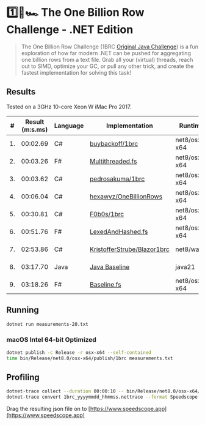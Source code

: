 # 1️⃣🐝🏎️ The One Billion Row Challenge - .NET Edition

> The One Billion Row Challenge (1BRC [Original Java Challenge](https://github.com/gunnarmorling/1brc)) is a fun exploration of how far modern .NET can be pushed for aggregating one billion rows from a text file.
> Grab all your (virtual) threads, reach out to SIMD, optimize your GC, or pull any other trick, and create the fastest implementation for solving this task!

## Results

Tested on a 3GHz 10-core Xeon W iMac Pro 2017.

| #  | Result (m:s.ms) | Language | Implementation                                                                                                            | Runtime      | Submitter     |
|----|-----------------|----------|---------------------------------------------------------------------------------------------------------------------------|--------------|---------------|
| 1. | 00:02.69        | C#       | [buybackoff/1brc](https://github.com/buybackoff/1brc)                                                                     | net8/osx-x64 | [Victor Baybekov](https://github.com/buybackoff)|
| 2. | 00:03.26        | F#       | [Multithreaded.fs](https://github.com/praeclarum/1brc/blob/main/Multithreaded.fs)                                         | net8/osx-x64 | [Frank Krueger](https://github.com/praeclarum)|
| 3. | 00:03.62        | C#       | [pedrosakuma/1brc](https://github.com/pedrosakuma/1brc)                                                                   | net8/osx-x64 | [Pedro Travi](https://github.com/pedrosakuma)|
| 4. | 00:06.04        | C#       | [hexawyz/OneBillionRows](https://github.com/hexawyz/OneBillionRows)                                                       | net8/osx-x64 | [Fabien Barbier](https://github.com/hexawyz)|
| 5. | 00:30.81        | C#       | [F0b0s/1brc](https://github.com/F0b0s/1brc)                                                                               | net8/osx-x64 | [Sergey Popov](https://github.com/F0b0s)|
| 6. | 00:51.76        | F#       | [LexedAndHashed.fs](https://github.com/praeclarum/1brc/blob/main/LexedAndHashed.fs)                                       | net8/osx-x64 | [Frank Krueger](https://github.com/praeclarum)|
| 7. | 02:53.86        | C#       | [KristofferStrube/Blazor1brc](https://github.com/KristofferStrube/Blazor1brc)                                             | net8/wasm    | [Kristoffer Strube](https://github.com/KristofferStrube)|
| 8. | 03:17.70        | Java     | [Java Baseline](https://github.com/gunnarmorling/onebrc/blob/main/src/main/java/dev/morling/onebrc/CalculateAverage.java) | java21       | [Gunnar Morling](https://github.com/gunnarmorling)|
| 9. | 03:18.26        | F#       | [Baseline.fs](https://github.com/praeclarum/1brc/blob/main/Baseline.fs)                                                   | net8/osx-x64 | [Frank Krueger](https://github.com/praeclarum)|

## Running

```bash
dotnet run measurements-20.txt
```

### macOS Intel 64-bit Optimized

```bash
dotnet publish -c Release -r osx-x64 --self-contained
time bin/Release/net8.0/osx-x64/publish/1brc measurements.txt
```

## Profiling

```bash
dotnet-trace collect --duration 00:00:10 -- bin/Release/net8.0/osx-x64/publish/1brc measurements.txt
dotnet-trace convert 1brc_yyyymmdd_hhmmss.nettrace --format Speedscope
```

Drag the resulting json file on to [https://www.speedscope.app](https://www.speedscope.app)
